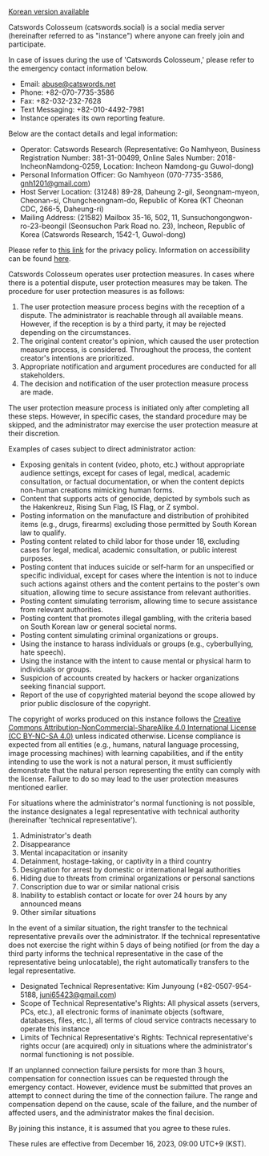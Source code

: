 [Korean version available](site_extended_description.md)

Catswords Colosseum (catswords.social) is a social media server (hereinafter referred to as "instance") where anyone can freely join and participate.

In case of issues during the use of 'Catswords Colosseum,' please refer to the emergency contact information below.

* Email: abuse@catswords.net
* Phone: +82-070-7735-3586
* Fax: +82-032-232-7628
* Text Messaging: +82-010-4492-7981
* Instance operates its own reporting feature.

Below are the contact details and legal information:

* Operator: Catswords Research (Representative: Go Namhyeon, Business Registration Number: 381-31-00499, Online Sales Number: 2018-IncheonNamdong-0259, Location: Incheon Namdong-gu Guwol-dong)
* Personal Information Officer: Go Namhyeon (070-7735-3586, gnh1201@gmail.com)
* Host Server Location: (31248) 89-28, Daheung 2-gil, Seongnam-myeon, Cheonan-si, Chungcheongnam-do, Republic of Korea (KT Cheonan CDC, 266-5, Daheung-ri)
* Mailing Address: (21582) Mailbox 35-16, 502, 11, Sunsuchongongwon-ro-23-beongil (Seonsuchon Park Road no. 23), Incheon, Republic of Korea (Catswords Research, 1542-1, Guwol-dong)

Please refer to [this link](site_terms.md) for the privacy policy. Information on accessibility can be found [here](accessibility.md).

Catswords Colosseum operates user protection measures. In cases where there is a potential dispute, user protection measures may be taken. The procedure for user protection measures is as follows:

1. The user protection measure process begins with the reception of a dispute. The administrator is reachable through all available means. However, if the reception is by a third party, it may be rejected depending on the circumstances.
2. The original content creator's opinion, which caused the user protection measure process, is considered. Throughout the process, the content creator's intentions are prioritized.
3. Appropriate notification and argument procedures are conducted for all stakeholders.
4. The decision and notification of the user protection measure process are made.

The user protection measure process is initiated only after completing all these steps. However, in specific cases, the standard procedure may be skipped, and the administrator may exercise the user protection measure at their discretion.

Examples of cases subject to direct administrator action:

* Exposing genitals in content (video, photo, etc.) without appropriate audience settings, except for cases of legal, medical, academic consultation, or factual documentation, or when the content depicts non-human creations mimicking human forms.
* Content that supports acts of genocide, depicted by symbols such as the Hakenkreuz, Rising Sun Flag, IS Flag, or Z symbol.
* Posting information on the manufacture and distribution of prohibited items (e.g., drugs, firearms) excluding those permitted by South Korean law to qualify.
* Posting content related to child labor for those under 18, excluding cases for legal, medical, academic consultation, or public interest purposes.
* Posting content that induces suicide or self-harm for an unspecified or specific individual, except for cases where the intention is not to induce such actions against others and the content pertains to the poster's own situation, allowing time to secure assistance from relevant authorities.
* Posting content simulating terrorism, allowing time to secure assistance from relevant authorities.
* Posting content that promotes illegal gambling, with the criteria based on South Korean law or general societal norms.
* Posting content simulating criminal organizations or groups.
* Using the instance to harass individuals or groups (e.g., cyberbullying, hate speech).
* Using the instance with the intent to cause mental or physical harm to individuals or groups.
* Suspicion of accounts created by hackers or hacker organizations seeking financial support.
* Report of the use of copyrighted material beyond the scope allowed by prior public disclosure of the copyright.

The copyright of works produced on this instance follows the [Creative Commons Attribution-NonCommercial-ShareAlike 4.0 International License (CC BY-NC-SA 4.0)](https://creativecommons.org/licenses/by-nc-sa/4.0/) unless indicated otherwise. License compliance is expected from all entities (e.g., humans, natural language processing, image processing machines) with learning capabilities, and if the entity intending to use the work is not a natural person, it must sufficiently demonstrate that the natural person representing the entity can comply with the license. Failure to do so may lead to the user protection measures mentioned earlier.

For situations where the administrator's normal functioning is not possible, the instance designates a legal representative with technical authority (hereinafter 'technical representative').

1. Administrator's death
2. Disappearance
3. Mental incapacitation or insanity
4. Detainment, hostage-taking, or captivity in a third country
5. Designation for arrest by domestic or international legal authorities
6. Hiding due to threats from criminal organizations or personal sanctions
7. Conscription due to war or similar national crisis
8. Inability to establish contact or locate for over 24 hours by any announced means
9. Other similar situations

In the event of a similar situation, the right transfer to the technical representative prevails over the administrator. If the technical representative does not exercise the right within 5 days of being notified (or from the day a third party informs the technical representative in the case of the representative being unlocatable), the right automatically transfers to the legal representative.

* Designated Technical Representative: Kim Junyoung (+82-0507-954-5188, juni65423@gmail.com)
* Scope of Technical Representative's Rights: All physical assets (servers, PCs, etc.), all electronic forms of inanimate objects (software, databases, files, etc.), all terms of cloud service contracts necessary to operate this instance
* Limits of Technical Representative's Rights: Technical representative's rights occur (are acquired) only in situations where the administrator's normal functioning is not possible.

If an unplanned connection failure persists for more than 3 hours, compensation for connection issues can be requested through the emergency contact. However, evidence must be submitted that proves an attempt to connect during the time of the connection failure. The range and compensation depend on the cause, scale of the failure, and the number of affected users, and the administrator makes the final decision.

By joining this instance, it is assumed that you agree to these rules.

These rules are effective from December 16, 2023, 09:00 UTC+9 (KST).